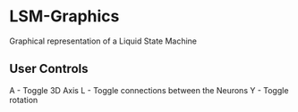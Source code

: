 # LSM-Graphics
Graphical representation of a Liquid State Machine

## User Controls
A - Toggle 3D Axis
L - Toggle connections between the Neurons
Y - Toggle rotation 
